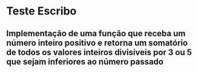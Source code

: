 # Teste Escribo

## Implementação de uma função que receba um número inteiro positivo e retorna um somatório de todos os valores inteiros divisiveis por 3 ou 5 que sejam inferiores ao número passado


